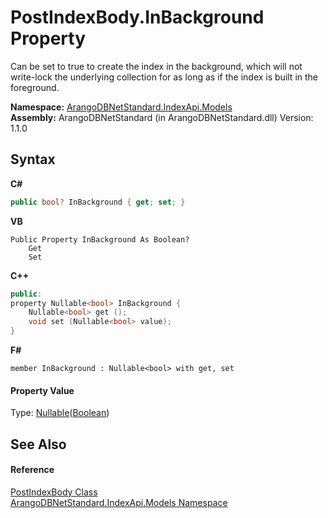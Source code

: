 # PostIndexBody.InBackground Property 
 

Can be set to true to create the index in the background, which will not write-lock the underlying collection for as long as if the index is built in the foreground.

**Namespace:**&nbsp;<a href="215740c9-85fc-74fa-998d-14b49b842d56">ArangoDBNetStandard.IndexApi.Models</a><br />**Assembly:**&nbsp;ArangoDBNetStandard (in ArangoDBNetStandard.dll) Version: 1.1.0

## Syntax

**C#**<br />
``` C#
public bool? InBackground { get; set; }
```

**VB**<br />
``` VB
Public Property InBackground As Boolean?
	Get
	Set
```

**C++**<br />
``` C++
public:
property Nullable<bool> InBackground {
	Nullable<bool> get ();
	void set (Nullable<bool> value);
}
```

**F#**<br />
``` F#
member InBackground : Nullable<bool> with get, set

```


#### Property Value
Type: <a href="https://docs.microsoft.com/dotnet/api/system.nullable-1" target="_blank" rel="noopener noreferrer">Nullable</a>(<a href="https://docs.microsoft.com/dotnet/api/system.boolean" target="_blank" rel="noopener noreferrer">Boolean</a>)

## See Also


#### Reference
<a href="f5a253b1-a29a-4d26-d18f-bf7a5868277f">PostIndexBody Class</a><br /><a href="215740c9-85fc-74fa-998d-14b49b842d56">ArangoDBNetStandard.IndexApi.Models Namespace</a><br />